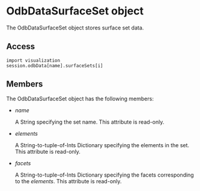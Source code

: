 # OdbDataSurfaceSet object

The OdbDataSurfaceSet object stores surface set data.

## Access

```
import visualization
session.odbData[name].surfaceSets[i]
```

## Members

The OdbDataSurfaceSet object has the following members:

- *name*

  A String specifying the set name. This attribute is read-only.

- *elements*

  A String-to-tuple-of-Ints Dictionary specifying the elements in the set. This attribute is read-only.

- *facets*

  A String-to-tuple-of-Ints Dictionary specifying the facets corresponding to the *elements*. This attribute is read-only.